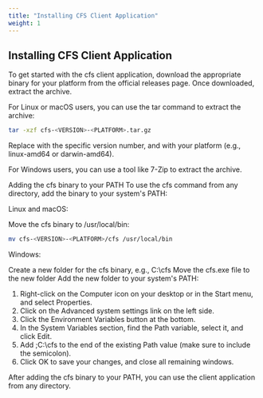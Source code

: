 ```yaml
---
title: "Installing CFS Client Application"
weight: 1
---
```

## Installing CFS Client Application
To get started with the cfs client application, download the appropriate binary for your platform from the official releases page. Once downloaded, extract the archive.

For Linux or macOS users, you can use the tar command to extract the archive:

```bash
tar -xzf cfs-<VERSION>-<PLATFORM>.tar.gz
```
Replace <VERSION> with the specific version number, and <PLATFORM> with your platform (e.g., linux-amd64 or darwin-amd64).

For Windows users, you can use a tool like 7-Zip to extract the archive.

Adding the cfs binary to your PATH
To use the cfs command from any directory, add the binary to your system's PATH:

Linux and macOS:

Move the cfs binary to /usr/local/bin:

```bash
mv cfs-<VERSION>-<PLATFORM>/cfs /usr/local/bin
```

Windows:

Create a new folder for the cfs binary, e.g., C:\cfs
Move the cfs.exe file to the new folder
Add the new folder to your system's PATH:
1. Right-click on the Computer icon on your desktop or in the Start menu, and select Properties.
2. Click on the Advanced system settings link on the left side.
3. Click the Environment Variables button at the bottom.
4. In the System Variables section, find the Path variable, select it, and click Edit.
5. Add ;C:\cfs to the end of the existing Path value (make sure to include the semicolon).
6. Click OK to save your changes, and close all remaining windows.

After adding the cfs binary to your PATH, you can use the client application from any directory.